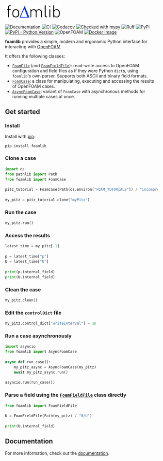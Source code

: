 [<img alt="foamlib" src="https://github.com/gerlero/foamlib/raw/main/logo.png" height="50">](https://github.com/gerlero/foamlib)

[![Documentation](https://img.shields.io/readthedocs/foamlib)](https://foamlib.readthedocs.io/)
[![CI](https://github.com/gerlero/foamlib/actions/workflows/ci.yml/badge.svg)](https://github.com/gerlero/foamlib/actions/workflows/ci.yml)
[![Codecov](https://codecov.io/gh/gerlero/foamlib/branch/main/graph/badge.svg)](https://codecov.io/gh/gerlero/foamlib)
[![Checked with mypy](http://www.mypy-lang.org/static/mypy_badge.svg)](http://mypy-lang.org/)
[![Ruff](https://img.shields.io/endpoint?url=https://raw.githubusercontent.com/astral-sh/ruff/main/assets/badge/v2.json)](https://github.com/astral-sh/ruff)
[![PyPI](https://img.shields.io/pypi/v/foamlib)](https://pypi.org/project/foamlib/)
[![PyPI - Python Version](https://img.shields.io/pypi/pyversions/foamlib)](https://pypi.org/project/foamlib/)
![OpenFOAM](https://img.shields.io/badge/openfoam-.com%20|%20.org-informational)
[![Docker image](https://img.shields.io/badge/docker%20image-microfluidica%2Ffoamlib-0085a0)](https://hub.docker.com/r/microfluidica/foamlib/)

**foamlib** provides a simple, modern and ergonomic Python interface for interacting with [OpenFOAM](https://www.openfoam.com).

It offers the following classes:

* [`FoamFile`](https://foamlib.readthedocs.io/en/stable/files.html#foamlib.FoamFile) (and [`FoamFieldFile`](https://foamlib.readthedocs.io/en/stable/files.html#foamlib.FoamFieldFile)): read-write access to OpenFOAM configuration and field files as if they were Python `dict`s, using `foamlib`'s own parser. Supports both ASCII and binary field formats.
* [`FoamCase`](https://foamlib.readthedocs.io/en/stable/cases.html#foamlib.FoamCase): a class for manipulating, executing and accessing the results of OpenFOAM cases.
* [`AsyncFoamCase`](https://foamlib.readthedocs.io/en/stable/cases.html#foamlib.AsyncFoamCase): variant of `FoamCase` with asynchronous methods for running multiple cases at once.

## Get started

### Install

Install with [pip](https://pypi.org/project/pip/):

```bash
pip install foamlib
```

### Clone a case

```python
import os
from pathlib import Path
from foamlib import FoamCase

pitz_tutorial = FoamCase(Path(os.environ["FOAM_TUTORIALS"]) / "incompressible/simpleFoam/pitzDaily")

my_pitz = pitz_tutorial.clone("myPitz")
```

### Run the case

```python
my_pitz.run()
```

### Access the results

```python
latest_time = my_pitz[-1]

p = latest_time["p"]
U = latest_time["U"]

print(p.internal_field)
print(U.internal_field)
```

### Clean the case

```python
my_pitz.clean()
```

### Edit the `controlDict` file

```python
my_pitz.control_dict["writeInterval"] = 10
```

### Run a case asynchronously

```python
import asyncio
from foamlib import AsyncFoamCase

async def run_case():
    my_pitz_async = AsyncFoamCase(my_pitz)
    await my_pitz_async.run()

asyncio.run(run_case())
```

### Parse a field using the [`FoamFieldFile`](https://foamlib.readthedocs.io/en/stable/#foamlib.FoamFieldFile) class directly

```python
from foamlib import FoamFieldFile

U = FoamFieldFile(Path(my_pitz) / "0/U")

print(U.internal_field)
```

## Documentation

For more information, check out the [documentation](https://foamlib.readthedocs.io/).
